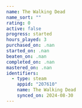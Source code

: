 ```yaml
---
name: The Walking Dead
name_sort: ""
rating: 0
active: false
progress: started
hours_played: 3
purchased_on: .nan
started_on: .nan
beaten_on: .nan
completed_on: .nan
mastered_on: .nan
identifiers:
  - type: steam
    appid: "207610"
    name: The Walking Dead
    synced_on: 2024-08-30
---
```

